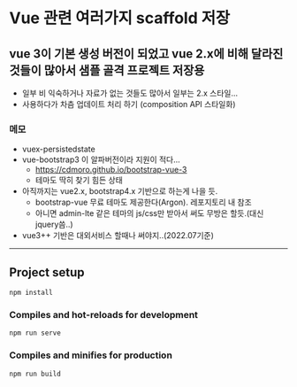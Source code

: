 # Vue 관련 여러가지 scaffold 저장

## vue 3이 기본 생성 버전이 되었고 vue 2.x에 비해 달라진것들이 많아서 샘플 골격 프로젝트 저장용
- 일부 비 익숙하거나 자료가 없는 것들도 많아서 일부는 2.x 스타일...
- 사용하다가 차츰 업데이트 처리 하기 (composition API 스타일화)

### 메모
- vuex-persistedstate
- vue-bootstrap3 이 알파버전이라 지원이 적다...
  - https://cdmoro.github.io/bootstrap-vue-3
  - 테마도 딱히 찾기 힘든 상태
- 아직까지는 vue2.x, bootstrap4.x 기반으로 하는게 나을 듯. 
  - bootstrap-vue 무료 테마도 제공한다(Argon). 레포지토리 내 참조
  - 아니면 admin-lte 같은 테마의 js/css만 받아서 써도 무방은 할듯.(대신 jquery씀..)
- vue3++ 기반은 대외서비스 할때나 써야지..(2022.07기준)

--- 

## Project setup
```
npm install
```

### Compiles and hot-reloads for development
```
npm run serve
```

### Compiles and minifies for production
```
npm run build
```

